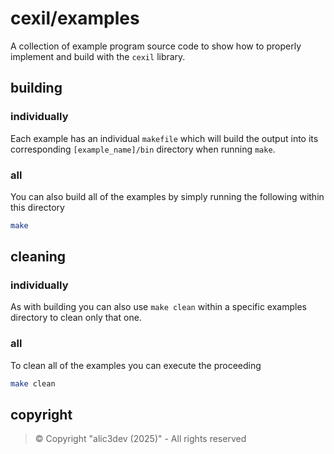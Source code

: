 # cexil/examples

A collection of example program source code to show how to properly implement and build with the `cexil` library.

## building

### individually

Each example has an individual `makefile` which will build the output into its corresponding `[example_name]/bin` directory when running `make`.

### all

You can also build all of the examples by simply running the following within this directory

```sh
make
```

## cleaning

### individually

As with building you can also use `make clean` within a specific examples directory to clean only that one.

### all

To clean all of the examples you can execute the proceeding

```sh
make clean
```

## copyright

> ©️ Copyright "alic3dev (2025)" - All rights reserved

